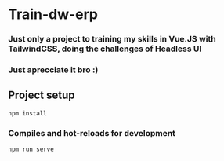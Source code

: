 # Train-dw-erp 

### Just only a project to training my skills in Vue.JS with TailwindCSS, doing the challenges of Headless UI
### Just aprecciate it bro :)

## Project setup
```
npm install
```

### Compiles and hot-reloads for development
```
npm run serve
```
